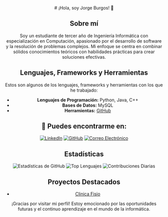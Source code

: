 <div align="center">
# ¡Hola, soy Jorge Burgos! 👋

## Sobre mí
Soy un estudiante de tercer año de Ingeniería Informática con especialización en Computación, apasionado por el desarrollo de software y la resolución de problemas complejos. Mi enfoque se centra en combinar sólidos conocimientos teóricos con habilidades prácticas para crear soluciones efectivas.


## Lenguajes, Frameworks y Herramientas
Estos son algunos de los lenguajes, frameworks y herramientas con los que he trabajado:
- **Lenguajes de Programación:** Python, Java, C++
- **Bases de Datos:** MySQL
- **Herramientas:** [GitHub](https://github.com/)

## 💬 Puedes encontrarme en:
  [![LinkedIn](https://img.shields.io/badge/-LinkedIn-blue?style=flat-square&logo=Linkedin&logoColor=white)](https://www.linkedin.com/in/jorge-burgos-ortega-a77092281?lipi=urn%3Ali%3Apage%3Ad_flagship3_profile_view_base_contact_details%3B5TDqRBU%2FQNyTZ3ktMmPSOQ%3D%3D)
  [![GitHub](https://img.shields.io/badge/-GitHub-black?style=flat-square&logo=GitHub&logoColor=white)](https://github.com/J3Burgos)
  [![Correo Electrónico](https://img.shields.io/badge/-Correo%20Electrónico-red?style=flat-square&logo=Gmail&logoColor=white)](mailto:jorgeburgosortega2003@gmail.com)

    
## Estadísticas
![Estadísticas de GitHub](https://github-readme-stats.vercel.app/api?username=J3Burgos&show_icons=true&theme=radical)
![Top Lenguajes](https://github-readme-stats.vercel.app/api/top-langs/?username=J3Burgos&layout=compact)
![Contribuciones Diarias](https://github-readme-streak-stats.herokuapp.com/?user=J3Burgos)


## Proyectos Destacados
- [Clinica Fisio](https://github.com/J3Burgos/ClinicaFisIPO)
  
¡Gracias por visitar mi perfil! Estoy emocionado por las oportunidades futuras y el continuo aprendizaje en el mundo de la informática.
</div>
